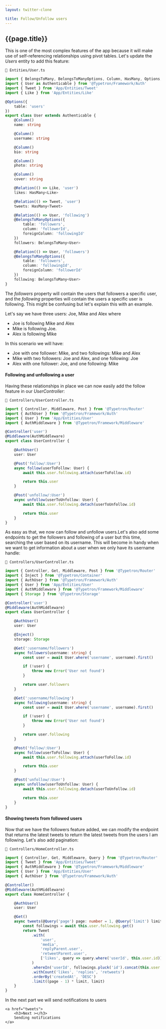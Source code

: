 ```yaml
---
layout: twitter-clone

title: Follow/Unfollow users
---
```


## {{page.title}}

This is one of the most complex features of the app because it will make use of self-referencing relationships using
pivot tables. Let's update the _Users_ entity to add this feature:


```file-path
📁 Entities/User.ts
```

```ts
import { BelongsToMany, BelongsToManyOptions, Column, HasMany, Options, Relation } from '@Typetron/Database'
import { User as Authenticable } from '@Typetron/Framework/Auth'
import { Tweet } from 'App/Entities/Tweet'
import { Like } from 'App/Entities/Like'

@Options({
    table: 'users'
})
export class User extends Authenticable {
    @Column()
    name: string

    @Column()
    username: string

    @Column()
    bio: string

    @Column()
    photo: string

    @Column()
    cover: string

    @Relation(() => Like, 'user')
    likes: HasMany<Like>

    @Relation(() => Tweet, 'user')
    tweets: HasMany<Tweet>

    @Relation(() => User, 'following')
    @BelongsToManyOptions({
        table: 'followers',
        column: 'followerId',
        foreignColumn: 'followingId'
    })
    followers: BelongsToMany<User>

    @Relation(() => User, 'followers')
    @BelongsToManyOptions({
        table: 'followers',
        column: 'followingId',
        foreignColumn: 'followerId'
    })
    following: BelongsToMany<User>
}
```

The _followers_ property will contain the users that followers a specific user, and the _following_ properties will
contain the users a specific user is following. This might be confusing but let's explain this with an example.

Let's say we have three users: Joe, Mike and Alex where
- Joe is following Mike and Alex
- Mike is following Joe.
- Alex is following Mike

In this scenario we will have:
- Joe with one follower: Mike, and two followings: Mike and Alex
- Mike with two followers: Joe and Alex, and one following: Joe
- Alex with one follower: Joe, and one following: Mike


#### Following and unfollowing a user
Having these relationships in place we can now easily add the follow feature in our _UserController_:

```file-path
📁 Controllers/UserController.ts
```

```ts
import { Controller, Middleware, Post } from '@Typetron/Router'
import { AuthUser } from '@Typetron/Framework/Auth'
import { User } from 'App/Entities/User'
import { AuthMiddleware } from '@Typetron/Framework/Middleware'

@Controller('user')
@Middleware(AuthMiddleware)
export class UserController {

    @AuthUser()
    user: User

    @Post('follow/:User')
    async follow(userToFollow: User) {
        await this.user.following.attach(userToFollow.id)

        return this.user
    }

    @Post('unfollow/:User')
    async unfollow(userToUnfollow: User) {
        await this.user.following.detach(userToUnfollow.id)

        return this.user
    }
}
```

As easy as that, we now can follow and unfollow users.Let's also add some endpoints to get the followers and following
of a user but this time, searching the user based on its username. This will become in handy when we want to get
information about a user when we only have its username handle:

```file-path
📁 Controllers/UserController.ts
```

```ts
import { Controller, Get, Middleware, Post } from '@Typetron/Router'
import { Inject } from '@Typetron/Container'
import { AuthUser } from '@Typetron/Framework/Auth'
import { User } from 'App/Entities/User'
import { AuthMiddleware } from '@Typetron/Framework/Middleware'
import { Storage } from '@Typetron/Storage'

@Controller('user')
@Middleware(AuthMiddleware)
export class UserController {

    @AuthUser()
    user: User

    @Inject()
    storage: Storage

    @Get(':username/followers')
    async followers(username: string) {
        const user = await User.where('username', username).first()

        if (!user) {
            throw new Error('User not found')
        }

        return user.followers
    }

    @Get(':username/following')
    async following(username: string) {
        const user = await User.where('username', username).first()

        if (!user) {
            throw new Error('User not found')
        }

        return user.following
    }

    @Post('follow/:User')
    async follow(userToFollow: User) {
        await this.user.following.attach(userToFollow.id)

        return this.user
    }

    @Post('unfollow/:User')
    async unfollow(userToUnfollow: User) {
        await this.user.following.detach(userToUnfollow.id)

        return this.user
    }
}
```

#### Showing tweets from followed users
Now that we have the followers feature added, we can modify the endpoint that returns the latest tweets to return the
latest tweets from the users I am following. Let's also add pagination:

```file-path
📁 Controllers/HomeController.ts
```

```ts
import { Controller, Get, Middleware, Query } from '@Typetron/Router'
import { Tweet } from 'App/Entities/Tweet'
import { AuthMiddleware } from '@Typetron/Framework/Middleware'
import { User } from 'App/Entities/User'
import { AuthUser } from '@Typetron/Framework/Auth'

@Controller()
@Middleware(AuthMiddleware)
export class HomeController {

    @AuthUser()
    user: User

    @Get()
    async tweets(@Query('page') page: number = 1, @Query('limit') limit: number = 10) {
        const followings = await this.user.following.get()
        return Tweet
            .with(
                'user',
                'media',
                'replyParent.user',
                'retweetParent.user',
                ['likes', query => query.where('userId', this.user.id)]
            )
            .whereIn('userId', followings.pluck('id').concat(this.user.id))
            .withCount('likes', 'replies', 'retweets')
            .orderBy('createdAt', 'DESC')
            .limit((page - 1) * limit, limit)
    }
}
```


<div class="tutorial-next-page">
    In the next part we will send notifications to users

    <a href="tweets">
        <h3>Next ></h3>
        Sending notifications
    </a>

</div>


